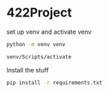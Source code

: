 # 422Project

set up venv and activate venv

```bash
python -m venv venv
```

```bash 
venv/Scripts/activate
```

Install the stuff

```bash 
pip install -r requirements.txt
```

